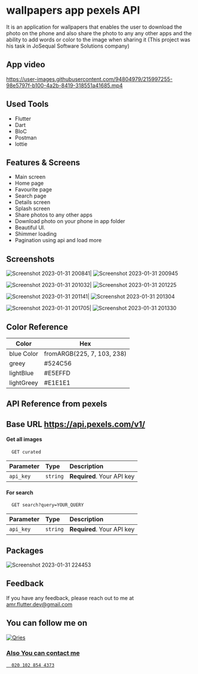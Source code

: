 # wallpapers app pexels API

It is an application for wallpapers that enables the user to download the photo on the phone and also share the photo to any any other apps and the ability to add words or color to the image when sharing it (This project was his task in JoSequal Software Solutions company)

## App video
https://user-images.githubusercontent.com/94804979/215997255-98e5797f-b100-4a2b-8419-318551a41685.mp4

## Used Tools
- Flutter  
- Dart
- BloC
- Postman
- lottie

## Features & Screens

- Main screen
- Home page
- Favourite page
- Search page
- Details screen
- Splash screen
- Share photos to any other apps
- Download photo on your phone in app folder
- Beautiful UI.
- Shimmer loading
- Pagination using api and load more

## Screenshots
  
  ![Screenshot 2023-01-31 200841](https://user-images.githubusercontent.com/94804979/215880358-6abe694b-d6a1-435c-ab24-9bac5fc80580.png)|
  ![Screenshot 2023-01-31 200945](https://user-images.githubusercontent.com/94804979/215880320-be9aeb58-e45f-41a7-9936-b22ad26710a6.png)


 ![Screenshot 2023-01-31 201032](https://user-images.githubusercontent.com/94804979/215880602-d1dcfcbe-42f4-498d-8596-da5f74016224.png)|
   ![Screenshot 2023-01-31 201225](https://user-images.githubusercontent.com/94804979/215880528-1f2c68f3-d00d-4f8f-adbc-5235452e8f86.png)


 ![Screenshot 2023-01-31 201141](https://user-images.githubusercontent.com/94804979/215881026-d0915ef9-d9b0-45cb-b987-aedad64cb8cf.png)|
 ![Screenshot 2023-01-31 201304](https://user-images.githubusercontent.com/94804979/215880953-43ab5cb7-eed2-4fdc-9c9b-6fc7ca8d0630.png)


 ![Screenshot 2023-01-31 201705](https://user-images.githubusercontent.com/94804979/215881677-bad1e6f2-4701-4e66-89fb-545f111ed7f9.png)|
 ![Screenshot 2023-01-31 201330](https://user-images.githubusercontent.com/94804979/215881512-54215109-f985-4f97-9fa3-6f392f3d2203.png)



## Color Reference

| Color             |Hex                                                                |
| ----------------- | ------------------------------------------------------------------ |
| blue Color  | fromARGB(225, 7, 103, 238) |
| greey | #524C56 |
| lightBlue | #E5EFFD |
|lightGreey | #E1E1E1 |



## API Reference from pexels
## Base URL https://api.pexels.com/v1/
#### Get all images

```http
  GET curated 
```

| Parameter | Type     | Description                |
| :-------- | :------- | :------------------------- |
| `api_key` | `string` | **Required**. Your API key |

#### For search

```http
  GET search?query=YOUR_QUERY
```

| Parameter | Type     | Description                       |
| :-------- | :------- | :-------------------------------- |
| `api_key` | `string` | **Required**. Your API key |


## Packages
![Screenshot 2023-01-31 224453](https://user-images.githubusercontent.com/94804979/215878919-08cfa972-aadf-4e76-b414-52d6438544fe.png)

## Feedback
If you have any feedback, please reach out to me at amr.flutter.dev@gmail.com

## You can follow me on 
<a href="https://www.linkedin.com/in/amr-hussein-51a141220/">
         <img alt="Qries" src="https://img.shields.io/badge/LinkedIn-0077B5?style=for-the-badge&logo=linkedin&logoColor=white"
         >
         
    
### Also You can contact  me 
```http
  020 102 854 4373
```


